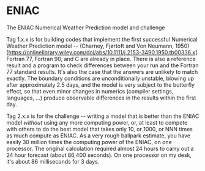 # ENIAC
The ENIAC Numerical Weather Prediction model and challenge

Tag 1.x.x is for building codes that implement the first successful Numerical Weather Prediction model -- (Charney, Fjørtoft and Von Neumann, 1950)[https://onlinelibrary.wiley.com/doi/abs/10.1111/j.2153-3490.1950.tb00336.x]. Fortran 77, Fortran 90, and C are already in place. There is also a reference result and a program to check differences between your run and the Fortran 77 standard results. It's also the case that the answers are unlikely to match exactly. The boundary conditions are unconditionally unstable, blowing up after approximately 2.5 days, and the model is very subject to the butterfly effect, so that even minor changes in numerics (compiler settings, languages, ...) produce observable differences in the results within the first day.

Tag 2.x.x is for the challenge -- writing a model that is better than the ENIAC model <i>without</i> using any more computing power, or, at least to compete with others to do the best model that takes only 10, or 1000, or NNN times as much compute as ENIAC. As a very rough ballpark estimate, you have easily 30 million times the computing power of the ENIAC, on one processor. The original calculation required almost 24 hours to carry out a 24 hour forecast (about 86,400 seconds). On one processor on my desk, it's about 86 milliseconds for 3 days.
